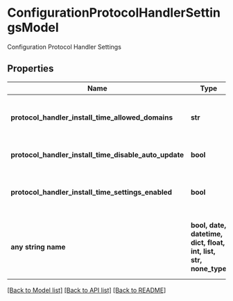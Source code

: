 # ConfigurationProtocolHandlerSettingsModel

Configuration Protocol Handler Settings

## Properties
Name | Type | Description | Notes
------------ | ------------- | ------------- | -------------
**protocol_handler_install_time_allowed_domains** | **str** | Allowed Domains/IP Addresses (comma-separated) | [optional] 
**protocol_handler_install_time_disable_auto_update** | **bool** | Disable Auto Update | [optional] 
**protocol_handler_install_time_settings_enabled** | **bool** | Enable Protocol Handler Install Time Settings | [optional] 
**any string name** | **bool, date, datetime, dict, float, int, list, str, none_type** | any string name can be used but the value must be the correct type | [optional]

[[Back to Model list]](../README.md#documentation-for-models) [[Back to API list]](../README.md#documentation-for-api-endpoints) [[Back to README]](../README.md)


